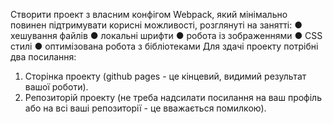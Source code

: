 Створити проект з власним конфігом Webpack, який мінімально повинен
підтримувати корисні можливості, розглянуті на занятті:
● хешування файлів
● локальні шрифти
● робота із зображеннями
● CSS стилі
● оптимізована робота з бібліотеками
Для здачі проекту потрібні два посилання:

1. Сторінка проекту (github pages - це кінцевий, видимий результат вашої
   роботи).
2. Репозиторій проекту (не треба надсилати посилання на ваш профіль
   або на всі ваші репозиторії - це вважається помилкою).
